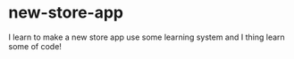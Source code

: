 # new-store-app
I learn to make a new store app use some learning system and I thing learn some of code!
